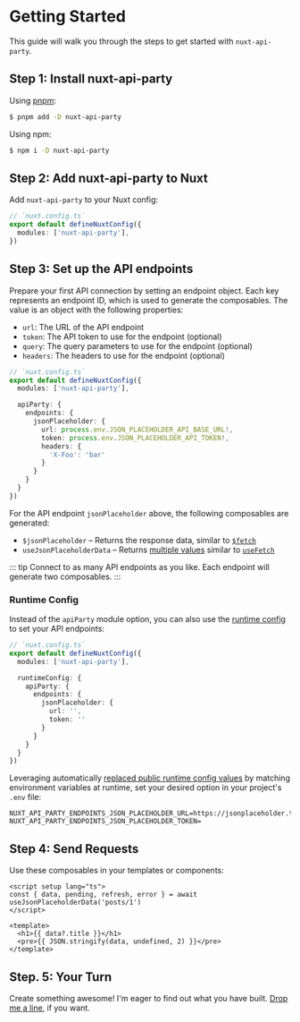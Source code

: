 # Getting Started

This guide will walk you through the steps to get started with `nuxt-api-party`.

## Step 1: Install nuxt-api-party

Using [pnpm](https://pnpm.io):

```bash
$ pnpm add -D nuxt-api-party
```

Using npm:

```bash
$ npm i -D nuxt-api-party
```

## Step 2: Add nuxt-api-party to Nuxt

Add `nuxt-api-party` to your Nuxt config:

```ts
// `nuxt.config.ts`
export default defineNuxtConfig({
  modules: ['nuxt-api-party'],
})
```

## Step 3: Set up the API endpoints

Prepare your first API connection by setting an endpoint object. Each key represents an endpoint ID, which is used to generate the composables. The value is an object with the following properties:

- `url`: The URL of the API endpoint
- `token`: The API token to use for the endpoint (optional)
- `query`: The query parameters to use for the endpoint (optional)
- `headers`: The headers to use for the endpoint (optional)

```ts
// `nuxt.config.ts`
export default defineNuxtConfig({
  modules: ['nuxt-api-party'],

  apiParty: {
    endpoints: {
      jsonPlaceholder: {
        url: process.env.JSON_PLACEHOLDER_API_BASE_URL!,
        token: process.env.JSON_PLACEHOLDER_API_TOKEN!,
        headers: {
          'X-Foo': 'bar'
        }
      }
    }
  }
})
```

For the API endpoint `jsonPlaceholder` above, the following composables are generated:

- `$jsonPlaceholder` – Returns the response data, similar to [`$fetch`](https://nuxt.com/docs/api/utils/dollarfetch#fetch)
- `useJsonPlaceholderData` – Returns [multiple values](/api/use-api-party-data.html#return-values) similar to [`useFetch`](https://nuxt.com/docs/api/composables/use-fetch)

::: tip
Connect to as many API endpoints as you like. Each endpoint will generate two composables.
:::

### Runtime Config

Instead of the `apiParty` module option, you can also use the [runtime config](https://nuxt.com/docs/api/configuration/nuxt-config#runtimeconfig) to set your API endpoints:

```ts
// `nuxt.config.ts`
export default defineNuxtConfig({
  modules: ['nuxt-api-party'],

  runtimeConfig: {
    apiParty: {
      endpoints: {
        jsonPlaceholder: {
          url: '',
          token: ''
        }
      }
    }
  }
})
```

Leveraging automatically [replaced public runtime config values](https://nuxt.com/docs/api/configuration/nuxt-config#runtimeconfig) by matching environment variables at runtime, set your desired option in your project's `.env` file:

```
NUXT_API_PARTY_ENDPOINTS_JSON_PLACEHOLDER_URL=https://jsonplaceholder.typicode.com
NUXT_API_PARTY_ENDPOINTS_JSON_PLACEHOLDER_TOKEN=
```

## Step 4: Send Requests

Use these composables in your templates or components:

```vue
<script setup lang="ts">
const { data, pending, refresh, error } = await useJsonPlaceholderData('posts/1')
</script>

<template>
  <h1>{{ data?.title }}</h1>
  <pre>{{ JSON.stringify(data, undefined, 2) }}</pre>
</template>
```

## Step. 5: Your Turn

Create something awesome! I'm eager to find out what you have built. [Drop me a line](mailto:mail@johannschopplich.com), if you want.
